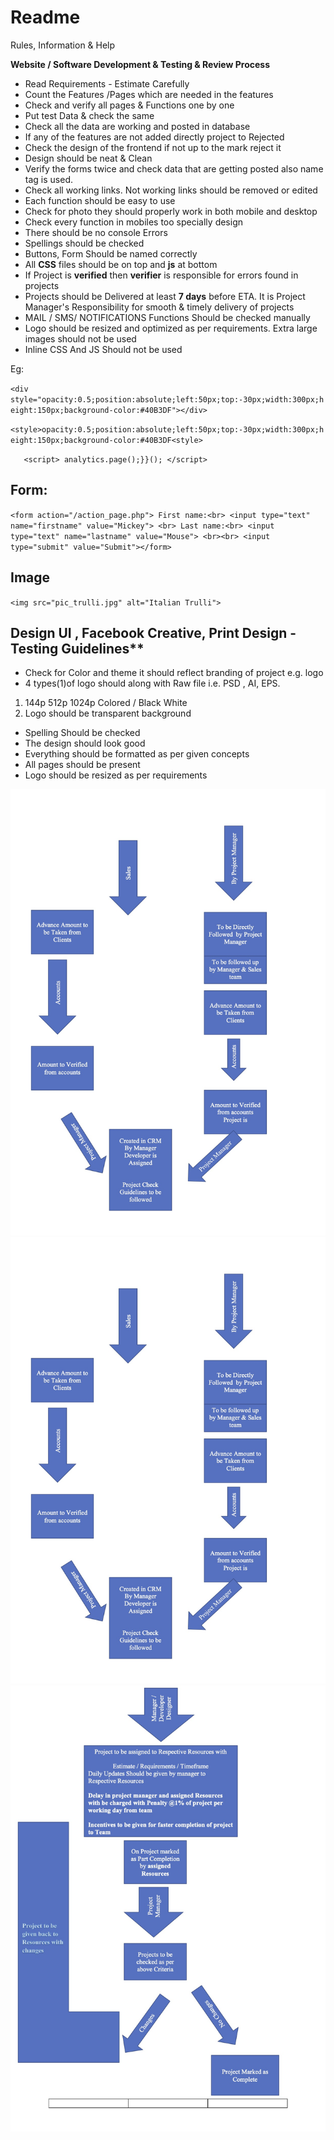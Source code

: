# Readme
Rules, Information & Help 

**Website / Software Development &amp; Testing &amp; Review Process**

- Read Requirements - Estimate Carefully
- Count the Features /Pages which are needed in the features
- Check and verify all pages &amp; Functions one by one
- Put test Data &amp; check the same
- Check all the data are working and posted in database
- If any of the features are not added directly project to Rejected
- Check the design of the frontend if not up to the mark reject it
- Design should be neat &amp; Clean
- Verify the forms twice and check data that are getting posted also name tag is used.
- Check all working links. Not working links should be removed or edited
- Each function should be easy to use
- Check for photo they should properly work in both mobile and desktop
- Check every function in mobiles too specially design
- There should be no console Errors
- Spellings should be checked
- Buttons, Form Should be named correctly
- All **CSS** files should be on top and **js** at bottom
- If Project is **verified** then **verifier** is responsible for errors found in projects
- Projects should be Delivered at least **7 days** before ETA. It is Project Manager&#39;s Responsibility for smooth &amp; timely delivery of projects
- MAIL / SMS/ NOTIFICATIONS Functions Should be checked manually
- Logo should be resized and optimized as per requirements. Extra large images should not be used
- Inline CSS And JS Should not be used

Eg:

`<div style="opacity:0.5;position:absolute;left:50px;top:-30px;width:300px;height:150px;background-color:#40B3DF"></div>`


`<style>opacity:0.5;position:absolute;left:50px;top:-30px;width:300px;height:150px;background-color:#40B3DF<style>`


`	<script>
analytics.page();}}();
</script>`
 
 
 ## Form:

` <form action="/action_page.php">
  First name:<br>
  <input type="text" name="firstname" value="Mickey">
  <br>
  Last name:<br>
  <input type="text" name="lastname" value="Mouse">
  <br><br>
  <input type="submit" value="Submit"></form> `

## Image

` <img src="pic_trulli.jpg" alt="Italian Trulli"> `




## Design UI , Facebook Creative, Print Design - Testing Guidelines**

- Check for Color and theme it should reflect branding of project e.g. logo
- 4 types(1)of logo should along with Raw file i.e. PSD , AI, EPS.

1. 144p 512p 1024p Colored / Black White
2. Logo should be transparent background

- Spelling Should be checked
- The design should look good
- Everything should be formatted as per given concepts
- All pages should be present
- Logo should be resized as per requirements

![Alternate text](files/workprocess1-5.jpg)
![Alternate text](files/workprocess2.jpg)
![Alternate text](files/workprocess3.jpg)
